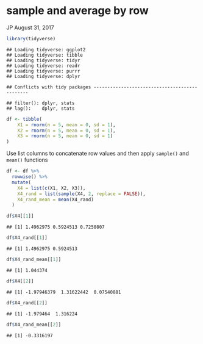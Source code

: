 sample and average by row
================
JP
August 31, 2017

``` r
library(tidyverse)
```

    ## Loading tidyverse: ggplot2
    ## Loading tidyverse: tibble
    ## Loading tidyverse: tidyr
    ## Loading tidyverse: readr
    ## Loading tidyverse: purrr
    ## Loading tidyverse: dplyr

    ## Conflicts with tidy packages ----------------------------------------------

    ## filter(): dplyr, stats
    ## lag():    dplyr, stats

``` r
df <- tibble(
    X1 = rnorm(n = 5, mean = 0, sd = 1),
    X2 = rnorm(n = 5, mean = 0, sd = 1),
    X3 = rnorm(n = 5, mean = 0, sd = 1)
)
```

Use list columns to concatenate row values and then apply `sample()` and `mean()` functions

``` r
df <- df %>% 
  rowwise() %>% 
  mutate(
    X4 = list(c(X1, X2, X3)),
    X4_rand = list(sample(X4, 2, replace = FALSE)),
    X4_rand_mean = mean(X4_rand)
  )
```

``` r
df$X4[[1]] 
```

    ## [1] 1.4962975 0.5924513 0.7250807

``` r
df$X4_rand[[1]] 
```

    ## [1] 1.4962975 0.5924513

``` r
df$X4_rand_mean[[1]] 
```

    ## [1] 1.044374

``` r
df$X4[[2]] 
```

    ## [1] -1.97946379  1.31622442  0.07540881

``` r
df$X4_rand[[2]] 
```

    ## [1] -1.979464  1.316224

``` r
df$X4_rand_mean[[2]] 
```

    ## [1] -0.3316197
